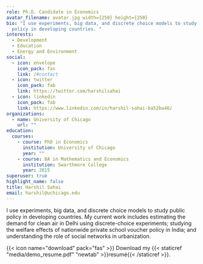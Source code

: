 ```yaml
---
role: Ph.D. Candidate in Economics
avatar_filename: avatar.jpg width={250} height={250}
bio: "I use experiments, big data, and discrete choice models to study public
  policy in developing countries. "
interests:
  - Development
  - Education
  - Energy and Environment
social:
  - icon: envelope
    icon_pack: fas
    link: /#contact
  - icon: twitter
    icon_pack: fab
    link: https://twitter.com/harshilsahai
  - icon: linkedin
    icon_pack: fab
    link: https://www.linkedin.com/in/harshil-sahai-ba52ba46/
organizations:
  - name: University of Chicago
    url: ""
education:
  courses:
    - course: PhD in Economics
      institution: University of Chicago
      year: ""
    - course: BA in Mathematics and Economics
      institution: Swarthmore College
      year: 2015
superuser: true
highlight_name: false
title: Harshil Sahai
email: harshil@uchicago.edu
---
```

I use experiments, big data, and discrete choice models to study public policy in developing countries. My current work includes estimating the demand for clean air in Delhi using discrete-choice experiments; studying the welfare effects of nationwide private school voucher policy in India; and understanding the role of social networks in urbanization.

{{< icon name="download" pack="fas" >}} Download my {{< staticref "media/demo_resume.pdf" "newtab" >}}resumé{{< /staticref >}}.
